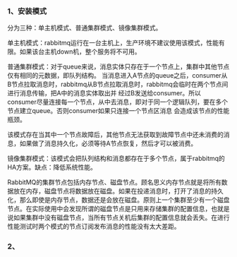 ### 1、安装模式
  分为三种：单主机模式、普通集群模式、镜像集群模式。
  
  单主机模式：rabbitmq运行在一台主机上，生产环境不建议使用该模式，性能有限。如果该台主机down机，整个服务将不可用。
  
  普通集群模式：对于queue来说，消息实体只存在于一个节点上，集群中其他节点仅有相同的元数据，即队列结构。
  当消息进入A节点的queue之后，consumer从B节点拉取消息时，rabbitmq从B节点拉取消息时，rabbitmq会临时在两个节点间进行消息传输，把A中的消息实体取出并
  经过B发送给consumer。所以consumer尽量连接每一个节点，从中去消息，即对于同一个逻辑队列，要在多个节点建立queue。否则consumer如果只连接一个节点区消息
  会造成该节点的性能瓶颈。
  
  该模式存在当其中一个节点故障后，其他节点无法获取到故障节点中还未消费的消息，如果做了消息持久化，必须等待A节点恢复，然后才可以被消费。
  
  镜像集群模式：该模式会把队列结构和消息都存在于多个节点，属于rabbitmq的HA方案。缺点：降低系统性能。
  
  RabbitMQ的集群节点包括内存节点、磁盘节点。顾名思义内存节点就是将所有数据放在内存，磁盘节点将数据放在磁盘。如果在投递消息时，打开了消息的持久化，那么即使是内存节点，数据还是会放在磁盘。原则上一个集群至少有一个磁盘节点。在实际使用中会发现所谓的磁盘节点是只用来存储集群的配置信息，也就是说如果集群中没有磁盘节点，当所有节点关机后集群的配置信息就会丢失。在进行性能测试时两个模式的节点订阅发布消息的性能没有太大差距。

### 2、
